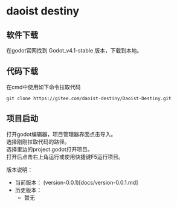 # daoist destiny


## 软件下载

在godot官网找到 Godot_v4.1-stable 版本，下载到本地。

## 代码下载
在cmd中使用如下命令拉取代码
```shell
git clone https://gitee.com/daoist-destiny/Daoist-Destiny.git
```

## 项目启动
打开godot编辑器，项目管理器界面点击导入。   
选择刚刚拉取代码的路径。   
选择里边的project.godot打开项目。   
打开后点击右上角运行或使用快捷键F5运行项目。

版本说明：
* 当前版本： (version-0.0.1)[docs/version-0.0.1.md]
* 历史版本：
    * 暂无